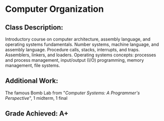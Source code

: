 # Computer Organization
## Class Description:
Introductory course on computer architecture, assembly language, and operating systems fundamentals. Number systems, machine language, and assembly language. Procedure calls, stacks, interrupts, and traps. Assemblers, linkers, and loaders. Operating systems concepts: processes and process management, input/output (I/O) programming, memory management, file systems.
## Additional Work:
The famous Bomb Lab from "*Computer Systems: A Programmer's Perspective*", 1 midterm, 1 final
## Grade Achieved: A+